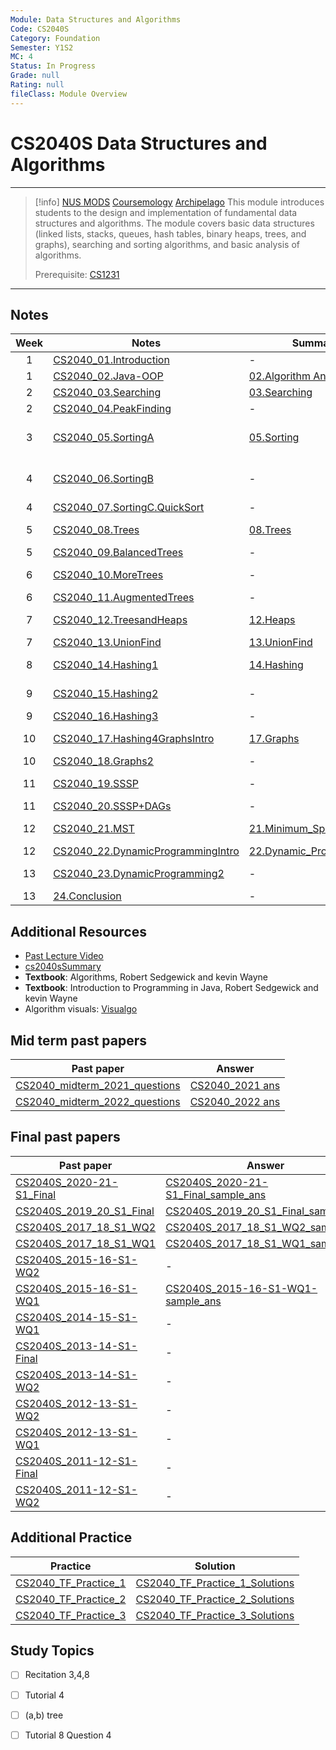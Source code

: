 ```yaml
---
Module: Data Structures and Algorithms
Code: CS2040S
Category: Foundation
Semester: Y1S2
MC: 4
Status: In Progress
Grade: null
Rating: null
fileClass: Module Overview
---
```

# CS2040S Data Structures and Algorithms
---
>[!info] [NUS MODS](https://nusmods.com/modules/CS2040S/data-structures-and-algorithms) [Coursemology](https://coursemology.org/courses/2455) [Archipelago](https://archipelago.rocks/student/app/studentDB/student/63c4e83541119035f3e16c22/token/a027b948-aca3-4ee7-af02-3af5b9264a8f)
>This module introduces students to the design and implementation of fundamental data structures and algorithms. The module covers basic data structures (linked lists, stacks, queues, hash tables, binary heaps, trees, and graphs), searching and sorting algorithms, and basic analysis of algorithms.
>
>Prerequisite: [CS1231](CS1231.md)

---

## Notes

| Week | Notes                                                                            | Summary                                                         | Recitation                                                                                                                            | Tutorial                                                                                                                        |
|:----:| -------------------------------------------------------------------------------- | --------------------------------------------------------------- | ------------------------------------------------------------------------------------------------------------------------------------- | ------------------------------------------------------------------------------------------------------------------------------- |
|  1   | [CS2040_01.Introduction](Notes/CS2040_01.Introduction.pdf)                       | -                                                               | -                                                                                                                                     | -                                                                                                                               |
|  1   | [CS2040_02.Java-OOP](Notes/CS2040_02.Java-OOP.pdf)                               | [02.Algorithm Analysis](MyNotes/02.Algorithm%20Analysis.md)     | -                                                                                                                                     | -                                                                                                                               |
|  2   | [CS2040_03.Searching](Notes/CS2040_03.Searching.pdf)                             | [03.Searching](MyNotes/03.Searching.md)                         | -                                                                                                                                     | -                                                                                                                               |
|  2   | [CS2040_04.PeakFinding](Notes/CS2040_04.PeakFinding.pdf)                         | -                                                               | -                                                                                                                                     | -                                                                                                                               |
|  3   | [CS2040_05.SortingA](Notes/CS2040_05.SortingA.pdf)                               | [05.Sorting](MyNotes/05.Sorting.md)                             | [CS2040_Recitation+01](Recitation/Rec1/CS2040_Recitation+01.pdf)<br>[CS2040_Rec01Solution](Recitation/Rec1/CS2040_Rec01Solution.md)   | [CS2040S_tut01](Tutorial/tut1/CS2040S_tut01.pdf)<br>[CS2040S_tut01solution](Tutorial/tut1/CS2040S_tut01solution.md)<br>[CS2040_tut1_soln](Tutorial/tut1/CS2040S_tut1_soln.pdf) |
|  4   | [CS2040_06.SortingB](Notes/CS2040_06.SortingB.pdf)                               | -                                                               | [CS2040_Recitation+02](Recitation/Rec2/CS2040_Recitation+02.pdf)<br>[CS2040_Rec02Solution](Recitation/Rec2/CS2040_Rec02Solution.pptx) | [CS2040S_tut02](Tutorial/tut2/CS2040S_tut02.pdf)<br>[CS2040S_tut02solution](Tutorial/tut2/CS2040S_tut02solution.md)<br>[CS2040_tut2_soln](Tutorial/tut2/CS2040S_tut2_soln.pdf) |
|  4   | [CS2040_07.SortingC.QuickSort](Notes/CS2040_07.SortingC.QuickSort.pdf)           | -                                                               | -                                                                                                                                     | -                                                                                                                               |
|  5   | [CS2040_08.Trees](Notes/CS2040_08.Trees.pdf)                                     | [08.Trees](MyNotes/08.Trees.md)                                 | [CS2040_Recitation+03](Recitation/Rec3/CS2040_Recitation+03.pdf)<br>[CS2040_R3](Recitation/Rec3/CS2040_R3.pptx)                       | [CS2040S_tut03](Tutorial/tut3/CS2040S_tut03.pdf)<br>[CS2040S_tut3_soln](Tutorial/tut3/CS2040S_tut3_soln.pdf)                                                    |
|  5   | [CS2040_09.BalancedTrees](Notes/CS2040_09.BalancedTrees.pdf)                     | -                                                               | -                                                                                                                                     | -                                                                                                                               |
|  6   | [CS2040_10.MoreTrees](Notes/CS2040_10.MoreTrees.pdf)                             | -                                                               | [CS2040_Recitation+04](Recitation/Rec4/CS2040_Recitation+04.pdf)<br>[CS2040_R4](Recitation/Rec4/CS2040_R4.pptx)                       | [CS2040S_tut4](Tutorial/tut4/CS2040S_tut4.pdf)<br>[CS2040S_tut4_soln](Tutorial/tut4/CS2040S_tut4_soln.pdf)                                                      |
|  6   | [CS2040_11.AugmentedTrees](Notes/CS2040_11.AugmentedTrees.pdf)                   | -                                                               | -                                                                                                                                     | -                                                                                                                               |
|  7   | [CS2040_12.TreesandHeaps](Notes/CS2040_12.TreesandHeaps.pdf)                     | [12.Heaps](MyNotes/12.Heaps.md)                                 | [CS2040_Recitation+05](Recitation/Rec5/CS2040_Recitation+05.pdf)<br>[CS2040_R5](Recitation/Rec5/CS2040_R5.pptx)                       | [CS2040S_tut5](Tutorial/tut5/CS2040S_tut5.pdf)<br>[CS2040S_tut5_soln](Tutorial/tut5/CS2040S_tut5_soln.pdf)                                                      |
|  7   | [CS2040_13.UnionFind](Notes/CS2040_13.UnionFind.pdf)                             | [13.UnionFind](MyNotes/13.UnionFind.md)                         | -                                                                                                                                     | -                                                                                                                               |
|  8   | [CS2040_14.Hashing1](Notes/CS2040_14.Hashing1.pdf)                               | [14.Hashing](MyNotes/14.Hashing.md)                             | [CS2040_Recitation+06](Recitation/Rec6/CS2040_Recitation+06.pdf)<br>[R6](Recitation/Rec6/CS2040_R6.pptx)                              | [CS2040S_tut06](../CS2100/Tutorial/Tut6/CS2040S_tut06.pdf)<br>[CS2040S_tut6_soln](Tutorial/tut6/CS2040S_tut6_soln.pdf)                                                    |
|  9   | [CS2040_15.Hashing2](Notes/CS2040_15.Hashing2.pdf)                               | -                                                               | [CS2040_Recitation+07](Recitation/Rec7/CS2040_Recitation+07.pdf)<br>[CS2040_R7](Recitation/Rec7/CS2040_R7.pptx)                       | [CS2040S_tut07](Tutorial/tut7/CS2040S_tut07.pdf)<br>[CS2040S_tut7_soln](Tutorial/tut7/CS2040S_tut7_soln.pdf)                                      |
|  9   | [CS2040_16.Hashing3](Notes/CS2040_16.Hashing3.pdf)                               | -                                                               | -                                                                                                                                     | -                                                                                                                               |
|  10  | [CS2040_17.Hashing4GraphsIntro](Notes/CS2040_17.Hashing4GraphsIntro.pdf)         | [17.Graphs](MyNotes/17.Graphs.md)                               | -                                                                                                                                     | [CS2040S_tut8](Tutorial/tut8/CS2040S_tut8.pdf)<br>[CS2040S_tut8_soln](Tutorial/tut8/CS2040S_tut8_soln.pdf)                                                      |
|  10  | [CS2040_18.Graphs2](Notes/CS2040_18.Graphs2.pdf)                                 | -                                                               | -                                                                                                                                     | -                                                                                                                               |
|  11  | [CS2040_19.SSSP](Notes/CS2040_19.SSSP.pdf)                                       | -                                                               | [CS2040_Recitation+08](Recitation/Rec8/CS2040_Recitation+08.pdf)<br>[CS2040_R8](Recitation/Rec8/CS2040_R8.pptx)                       | [CS2040S_tut9](Tutorial/tut9/CS2040S_tut9.pdf)<br>[CS2040S_tut9_soln](Tutorial/tut9/CS2040S_tut9_soln.pdf)                                                      |
|  11  | [CS2040_20.SSSP+DAGs](Notes/CS2040_20.SSSP+DAGs.pdf)                             | -                                                               | -                                                                                                                                     | -                                                                                                                               |
|  12  | [CS2040_21.MST](Notes/CS2040_21.MST.pdf)                                         | [21.Minimum_Spanning_Tree](MyNotes/21.Minimum_Spanning_Tree.md) | [CS2040_Recitation+09](Recitation/Rec9/CS2040_Recitation+09.pdf)<br>[CS2040_R9](Recitation/Rec9/CS2040_R9.pptx)                       | [CS2040S_tut10](Tutorial/tut10/CS2040S_tut10.pdf)<br>Not given                                                                                              |
|  12  | [CS2040_22.DynamicProgrammingIntro](Notes/CS2040_22.DynamicProgrammingIntro.pdf) | [22.Dynamic_Programming](MyNotes/22.Dynamic_Programming.md)     | -                                                                                                                                     | -                                                                                                                               |
|  13  | [CS2040_23.DynamicProgramming2](Notes/CS2040_23.DynamicProgramming2.pdf)         | -                                                               | -                                                                                                                                     | [CS2040S_tut11](Tutorial/tut11/CS2040S_tut11_soln.pdf)<br>[CS2040S_tut11_soln](Tutorial/tut11/CS2040S_tut11_soln.pdf)                                                                             |
|  13  | [24.Conclusion](Notes/CS2040_24.Conclusion.pdf)                                  | -                                                               | -                                                                                                                                     | -                                                                                                                               |


## Additional Resources

- [Past Lecture Video](https://www.youtube.com/watch?v=YDFfsX4Qs-A&list=PLgpwqdiEMkHA0pU_uspC6N88RwMpt9rC8&index=2)
- [cs2040sSummary ](cs2040sSummary%20.pdf)
- **Textbook**: Algorithms, Robert Sedgewick and kevin Wayne
- **Textbook**: Introduction to Programming in Java, Robert Sedgewick and kevin Wayne
- Algorithm visuals: [Visualgo](https://visualgo.net)

## Mid term past papers

| Past paper                     | Answer           |
| ------------------------------ | ---------------- |
| [CS2040_midterm_2021_questions](CS2040_midterm_2021_questions.pdf) | [CS2040_2021 ans](CS2040_2021%20ans.pdf) |
| [CS2040_midterm_2022_questions](CS2040_midterm_2022_questions.pdf) | [CS2040_2022 ans](CS2040_2022%20ans.pdf) |

## Final past papers

| Past paper                                                      | Answer                                                                                |
| --------------------------------------------------------------- | ------------------------------------------------------------------------------------- |
| [CS2040S_2020-21-S1_Final](Finals/CS2040S_2020-21-S1_Final.pdf) | [CS2040S_2020-21-S1_Final_sample_ans](Finals/CS2040S_2020-21-S1_Final_sample_ans.pdf) |
| [CS2040S_2019_20_S1_Final](Finals/CS2040S_2019_20_S1_Final.pdf) | [CS2040S_2019_20_S1_Final_sample_ans](Finals/CS2040S_2019_20_S1_Final_sample_ans.pdf) |
| [CS2040S_2017_18_S1_WQ2](Finals/CS2040S_2017_18_S1_WQ2.pdf)     | [CS2040S_2017_18_S1_WQ2_sample_ans](Finals/CS2040S_2017_18_S1_WQ2_sample_ans.pdf)     |
| [CS2040S_2017_18_S1_WQ1](Finals/CS2040S_2017_18_S1_WQ1.pdf)     | [CS2040S_2017_18_S1_WQ1_sample_ans](Finals/CS2040S_2017_18_S1_WQ1_sample_ans.pdf)     |
| [CS2040S_2015-16-S1-WQ2](Finals/CS2040S_2015-16-S1-WQ2.pdf)     | -                                                                                     |
| [CS2040S_2015-16-S1-WQ1](Finals/CS2040S_2015-16-S1-WQ1.pdf)     | [CS2040S_2015-16-S1-WQ1-sample_ans](Finals/CS2040S_2015-16-S1-WQ1-sample_ans.pdf)     |
| [CS2040S_2014-15-S1-WQ1](Finals/CS2040S_2014-15-S1-WQ1.pdf)     | -                                                                                     |
| [CS2040S_2013-14-S1-Final](Finals/CS2040S_2013-14-S1-Final.pdf) | -                                                                                     |
| [CS2040S_2013-14-S1-WQ2](Finals/CS2040S_2013-14-S1-WQ2.pdf)     | -                                                                                     |
| [CS2040S_2012-13-S1-WQ2](Finals/CS2040S_2012-13-S1-WQ2.pdf)     | -                                                                                     |
| [CS2040S_2012-13-S1-WQ1](Finals/CS2040S_2012-13-S1-WQ1.pdf)     | -                                                                                     |
| [CS2040S_2011-12-S1-Final](Finals/CS2040S_2011-12-S1-Final.pdf) | -                                                                                     |
| [CS2040S_2011-12-S1-WQ2](Finals/CS2040S_2011-12-S1-WQ2.pdf)     | -                                                                                      |

## Additional Practice

| Practice                                                               | Solution                                                                                   |
| ---------------------------------------------------------------------- | ------------------------------------------------------------------------------------------ |
| [CS2040_TF_Practice_1](Additional%20Practice/CS2040_TF_Practice_1.pdf) | [CS2040_TF_Practice_1_Solutions](Additional%20Practice/CS2040_TF_Practice_1_Solutions.pdf) |
| [CS2040_TF_Practice_2](Additional%20Practice/CS2040_TF_Practice_2.pdf) | [CS2040_TF_Practice_2_Solutions](Additional%20Practice/CS2040_TF_Practice_2_Solutions.pdf) |
| [CS2040_TF_Practice_3](Additional%20Practice/CS2040_TF_Practice_3.pdf) | [CS2040_TF_Practice_3_Solutions](Additional%20Practice/CS2040_TF_Practice_3_Solutions.pdf) |
## Study Topics


- [ ] Recitation 3,4,8
- [ ] Tutorial 4
- [ ] (a,b) tree
- [ ] Tutorial 8 Question 4



